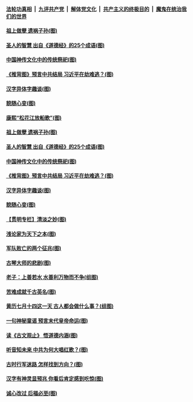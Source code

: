 

####  [法轮功真相](../../../../basic/blob/master/README.md?t=09051402) &nbsp;|&nbsp; [九评共产党](../../../../9ping.md/blob/master/README.md?t=09051402) &nbsp;|&nbsp; [解体党文化](../../../../jtdwh.md/blob/master/README.md?t=09051402)  &nbsp;|&nbsp; [共产主义的终极目的](../../../../gczydzjmd.md/blob/master/README.md?t=09051402) &nbsp;|&nbsp; [魔鬼在统治我们的世界](../../../../mgztzwmdsj.md/blob/master/README.md?t=09051402) 

#### [祖上做孽 遗祸子孙(图)](../pages/p7/944919.md?t=09051402) 

#### [圣人的智慧 出自《道德经》的25个成语(图)](../pages/p7/945000.md?t=09051402) 

#### [中国神传文化中的传统祭祀(图)](../pages/p7/944915.md?t=09051402) 

#### [《推背图》预言中共结局 习近平在劫难逃？(图)](../pages/p7/942486.md?t=09051402) 

#### [汉字异体字趣谈(图)](../pages/p7/944914.md?t=09051402) 

#### [貌随心变(图)](../pages/p7/944809.md?t=09051402) 

#### [康熙“松花江放船歌”(图)](../pages/p7/945067.md?t=09051402) 

#### [祖上做孽 遗祸子孙(图)](../pages/p7/944919.md?t=09051402) 

#### [圣人的智慧 出自《道德经》的25个成语(图)](../pages/p7/945000.md?t=09051402) 

#### [中国神传文化中的传统祭祀(图)](../pages/p7/944915.md?t=09051402) 

#### [《推背图》预言中共结局 习近平在劫难逃？(图)](../pages/p7/942486.md?t=09051402) 

#### [汉字异体字趣谈(图)](../pages/p7/944914.md?t=09051402) 

#### [貌随心变(图)](../pages/p7/944809.md?t=09051402) 

#### [【贯明专栏】清淡之妙(图)](../pages/p7/944921.md?t=09051402) 

#### [浅论家为天下之本(图)](../pages/p7/944807.md?t=09051402) 

#### [军队败亡的两个征兆(图)](../pages/p7/944846.md?t=09051402) 

#### [古琴大师的悲剧(图)](../pages/p7/944733.md?t=09051402) 

#### [老子：上善若水 水善利万物而不争(组图)](../pages/p7/944622.md?t=09051402) 

#### [苦难成就千古英名(图)](../pages/p7/944737.md?t=09051402) 

#### [黄历七月十四这一天 古人都会做什么事？(组图)](../pages/p7/887061.md?t=09051402) 

#### [一句神秘童谣 预言末代皇帝命运(图)](../pages/p7/944645.md?t=09051402) 

#### [读《古文观止》 悟道德内涵(图)](../pages/p7/944300.md?t=09051402) 

#### [听音知未来 中共为何大唱红歌？(图)](../pages/p7/944603.md?t=09051402) 

#### [古时行军迷路 怎样找到方向？(图)](../pages/p7/929418.md?t=09051402) 

#### [汉字有神灵显预兆 你看后肯定感到吃惊(图)](../pages/p7/944456.md?t=09051402) 

#### [诚心改过 后福必至(图)](../pages/p7/944539.md?t=09051402) 

